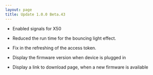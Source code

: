 ```yaml
---
layout: page
title: Update 1.0.0 Beta.43
---
```


* Enabled signals for X50

* Reduced the run time for the bouncing light effect.

* Fix in the refreshing of the access token.

* Display the firmware version when device is plugged in

* Display a link to download page, when a new firmware is available
